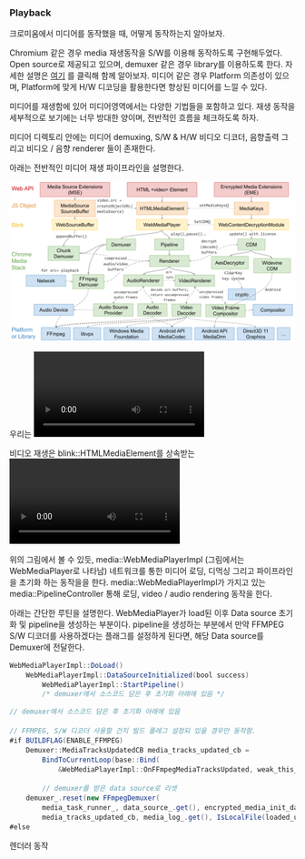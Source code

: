 ### Playback
크로미움에서 미디어를 동작했을 때, 어떻게 동작하는지 알아보자.

Chromium 같은 경우 media 재생동작을 S/W를 이용해 동작하도록 구현해두었다. Open
source로 제공되고 있으며, demuxer 같은 경우 library를 이용하도록 한다. 자세한
설명은 [여기]() 를 클릭해 함께 알아보자. 미디어 같은 경우 Platform 의존성이
있으며, Platform에 맞게 H/W 디코딩을 활용한다면 향상된 미디어를 느낄 수 있다.

미디어를 재생함에 있어 미디어영역에서는 다양한 기법들을 포함하고 있다. 재생
동작을 세부적으로 보기에는 너무 방대한 양이며, 전반적인 흐름을 체크하도록 하자.

미디어 디렉토리 안에는 미디어 demuxing, S/W & H/W 비디오 디코더, 음향출력 그리고
비디오 / 음향 renderer 들이 존재한다.

아래는 전반적인 미디어 재생 파이프라인을 설명한다.

![media pipeline](/img/media_playback.png)

우리는 <video> tag가 어떻게 재생을 하는지를 기준으로 살펴보자.

비디오 재생은 blink::HTMLMediaElement를 상속받는 <video> (or <audio>) 테그를
이용해 content::MediaFactory를 통해 생성되는 media::WebMediaPlayerImpl 까지
도달해야 가능하다. 각 blink::HTMLMediaElement는 비디오를 제어하기 위한 동작
seek, play, pause등을 요청하기 위해 media::WebMediaPlayerImpl를 포인팅 하고
있다. (이름은 WebMediaPlayer로 포인팅 하고 있음)

위의 그림에서 볼 수 있듯, media::WebMediaPlayerImpl (그림에서는 WebMediaPlayer로
		나타남) 네트워크를 통한 미디어 로딩, 디먹싱 그리고 파이프라인을 초기화 하는
동작을을 한다. media::WebMediaPlayerImpl가 가지고 있는 media::PipelineController
통해 로딩, video / audio rendering 동작을 한다.

아래는 간단한 루틴을 설명한다. WebMediaPlayer가 load된 이후 Data source 초기화
및 pipeline을 생성하는 부분이다. pipeline을 생성하는 부분에서 만약 FFMPEG S/W
디코더를 사용하겠다는 플래그를 설정하게 된다면, 해당 Data source를 Demuxer에
전달한다.

```java
WebMediaPlayerImpl::DoLoad()
	WebMediaPlayerImpl::DataSourceInitialized(bool success)
		WebMediaPlayerImpl::StartPipeline()
		/* demuxer에서 소스코드 담은 후 초기화 아래에 있음 */
```

```java
// demuxer에서 소스코드 담은 후 초기화 아래에 있음

// FFMPEG, S/W 디코더 사용할 건지 빌드 플레그 설정되 있을 경우만 동작함.
#if BUILDFLAG(ENABLE_FFMPEG)
    Demuxer::MediaTracksUpdatedCB media_tracks_updated_cb =
        BindToCurrentLoop(base::Bind(
            &WebMediaPlayerImpl::OnFFmpegMediaTracksUpdated, weak_this_));

		// demuxer를 받은 data source로 리셋
    demuxer_.reset(new FFmpegDemuxer(
        media_task_runner_, data_source_.get(), encrypted_media_init_data_cb,
        media_tracks_updated_cb, media_log_.get(), IsLocalFile(loaded_url_)));
#else
```

렌더러 동작
